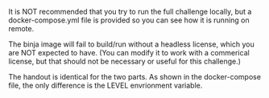 It is NOT recommended that you try to run the full challenge locally, but a
docker-compose.yml file is provided so you can see how it is running on remote.

The binja image will fail to build/run without a headless license, which you
are NOT expected to have. (You can modify it to work with a commerical
license, but that should not be necessary or useful for this challenge.)

The handout is identical for the two parts. As shown in the docker-compose
file, the only difference is the LEVEL envrionment variable.
